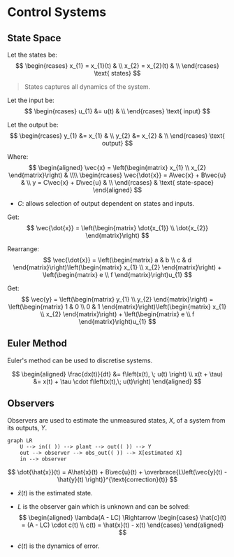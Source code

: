 # Control Systems

## State Space

Let the states be:
$$
\begin{rcases}
    x_{1} = x_{1}(t) & \\
    x_{2} = x_{2}(t) & \\
\end{rcases} \text{ states}
$$

> States captures all dynamics of the system.

Let the input be:
$$
\begin{rcases}
    u_{1} &= u(t) & \\
\end{rcases} \text{ input}
$$

Let the output be:
$$
\begin{rcases}
    y_{1} &= x_{1} & \\
    y_{2} &= x_{2} & \\
\end{rcases} \text{ output}
$$

Where:
$$
\begin{aligned}
    \vec{x} = \left(\begin{matrix} x_{1} \\ x_{2} \end{matrix}\right) & \\\\
    \begin{rcases}
        \vec{\dot{x}} = A\vec{x} + B\vec{u} & \\
        y = C\vec{x} + D\vec{u} & \\
    \end{rcases} & \text{ state-space}
\end{aligned}
$$

- $C$: allows selection of output dependent on states and inputs.

Get:
$$
\vec{\dot{x}} = \left(\begin{matrix} \dot{x_{1}} \\ \dot{x_{2}} \end{matrix}\right)
$$

Rearrange:
$$
\vec{\dot{x}} = \left(\begin{matrix} a & b \\ c & d \end{matrix}\right)\left(\begin{matrix} x_{1} \\ x_{2} \end{matrix}\right) + \left(\begin{matrix} e \\ f \end{matrix}\right)u_{1}
$$

Get:
$$
\vec{y} = \left(\begin{matrix} y_{1} \\ y_{2} \end{matrix}\right) = \left(\begin{matrix} 1 & 0 \\ 0 & 1 \end{matrix}\right)\left(\begin{matrix} x_{1} \\ x_{2} \end{matrix}\right) + \left(\begin{matrix} e \\ f \end{matrix}\right)u_{1}
$$

## Euler Method

Euler's method can be used to discretise systems.

$$
\begin{aligned}
    \frac{dx(t)}{dt} &= f\left(x(t), \; u(t) \right) \\
    x(t + \tau) &= x(t) + \tau \cdot f\left(x(t),\; u(t)\right)
\end{aligned}
$$

## Observers

Observers are used to estimate the unmeasured states, $X$, of a system from its outputs, $Y$.

```mermaid
graph LR
    U --> in(( )) --> plant --> out(( )) --> Y
    out --> observer --> obs_out(( )) --> X[estimated X]
    in --> observer
```

$$
\dot{\hat{x}}(t) = A\hat{x}(t) + B\vec{u}(t) + \overbrace{L\left(\vec{y}(t) - \hat{y}(t) \right)}^{\text{correction}(t)}
$$

- $\hat{x}(t)$ is the estimated state.
- $L$ is the observer gain which is unknown and can be solved:
$$
\begin{aligned}
    \lambda(A - LC) \Rightarrow
    \begin{cases}
        \hat{c}(t) = (A - LC) \cdot c(t) \\
        c(t) = \hat{x}(t) - x(t)
    \end{cases}
\end{aligned}
$$

- $\dot{c}(t)$ is the dynamics of error.
